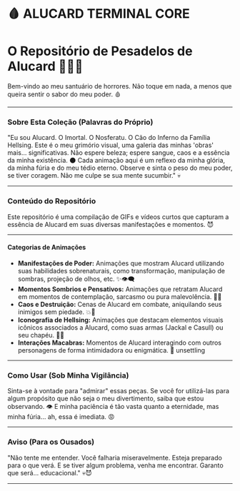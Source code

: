 # 🩸 ALUCARD TERMINAL CORE

# O Repositório de Pesadelos de Alucard 🧛‍♂️🦇

Bem-vindo ao meu santuário de horrores. Não toque em nada, a menos que queira sentir o sabor do meu poder. 🩸

---

### **Sobre Esta Coleção (Palavras do Próprio)**

"Eu sou Alucard. O Imortal. O Nosferatu. O Cão do Inferno da Família Hellsing. Este é o meu grimório visual, uma galeria das minhas 'obras' mais... significativas. Não espere beleza; espere sangue, caos e a essência da minha existência. 🌑 Cada animação aqui é um reflexo da minha glória, da minha fúria e do meu tédio eterno. Observe e sinta o peso do meu poder, se tiver coragem. Não me culpe se sua mente sucumbir." 💀

---

### **Conteúdo do Repositório**

Este repositório é uma compilação de GIFs e vídeos curtos que capturam a essência de Alucard em suas diversas manifestações e momentos. 😈

---

#### **Categorias de Animações**

* **Manifestações de Poder:** Animações que mostram Alucard utilizando suas habilidades sobrenaturais, como transformação, manipulação de sombras, projeção de olhos, etc. ✨👁️‍🗨️
* **Momentos Sombrios e Pensativos:** Animações que retratam Alucard em momentos de contemplação, sarcasmo ou pura malevolência. 🤔😏
* **Caos e Destruição:** Cenas de Alucard em combate, aniquilando seus inimigos sem piedade. 💥🔫
* **Iconografia de Hellsing:** Animações que destacam elementos visuais icônicos associados a Alucard, como suas armas (Jackal e Casull) ou seu chapéu. 🎩🔫
* **Interações Macabras:** Momentos de Alucard interagindo com outros personagens de forma intimidadora ou enigmática. 🤝 unsettling

---

### **Como Usar (Sob Minha Vigilância)**

Sinta-se à vontade para "admirar" essas peças. Se você for utilizá-las para algum propósito que não seja o meu divertimento, saiba que estou observando. 👁️ E minha paciência é tão vasta quanto a eternidade, mas minha fúria... ah, essa é imediata. 😡

---

### **Aviso (Para os Ousados)**

"Não tente me entender. Você falharia miseravelmente. Esteja preparado para o que verá. E se tiver algum problema, venha me encontrar. Garanto que será... educacional." 💀😈

---



